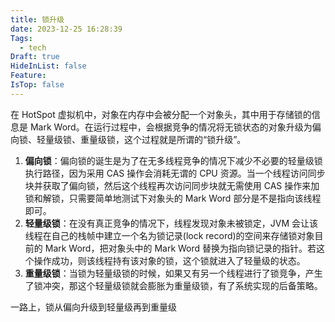 ```yaml
---
title: 锁升级
date: 2023-12-25 16:28:39
Tags:
  - tech
Draft: true
HideInList: false
Feature: 
IsTop: false
---
```


在 HotSpot 虚拟机中，对象在内存中会被分配一个对象头，其中用于存储锁的信息是 Mark Word。在运行过程中，会根据竞争的情况将无锁状态的对象升级为偏向锁、轻量级锁、重量级锁，这个过程就是所谓的“锁升级”。

1. **偏向锁**：偏向锁的诞生是为了在无多线程竞争的情况下减少不必要的轻量级锁执行路径，因为采用 CAS 操作会消耗无谓的 CPU 资源。当一个线程访问同步块并获取了偏向锁，然后这个线程再次访问同步块就无需使用 CAS 操作来加锁和解锁，只需要简单地测试下对象头的 Mark Word 部分是不是指向该线程即可。
2. **轻量级锁**：在没有真正竞争的情况下，线程发现对象未被锁定，JVM 会让该线程在自己的栈帧中建立一个名为锁记录(lock record)的空间来存储锁对象目前的 Mark Word，把对象头中的 Mark Word 替换为指向锁记录的指针。若这个操作成功，则该线程持有该对象的锁，这个锁就进入了轻量级的状态。
3. **重量级锁**：当锁为轻量级锁的时候，如果又有另一个线程进行了锁竞争，产生了锁冲突，那这个轻量级锁就会膨胀为重量级锁，有了系统实现的后备策略。

一路上，锁从偏向升级到轻量级再到重量级

<!--more-->

